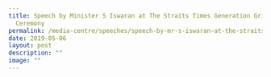 ```yaml
---
title: Speech by Minister S Iswaran at The Straits Times Generation Grit Awards
  Ceremony
permalink: /media-centre/speeches/speech-by-mr-s-iswaran-at-the-straits-times-generation-grit-awards-ceremony/
date: 2019-05-06
layout: post
description: ""
image: ""
---
```

